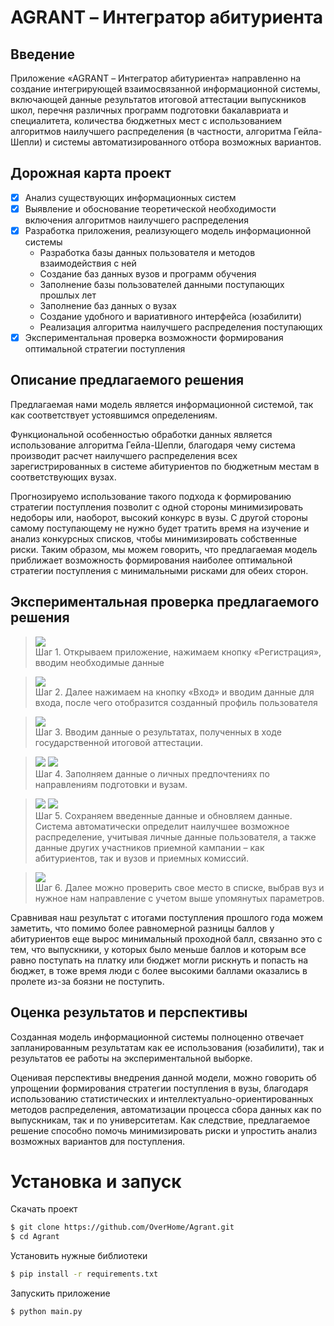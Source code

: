 # AGRANT – Интегратор абитуриента 
## Введение

Приложение «AGRANT – Интегратор абитуриента» направленно  на создание интегрирующей взаимосвязанной информационной системы, включающей данные результатов итоговой аттестации выпускников школ, перечня различных программ подготовки бакалавриата и специалитета, количества бюджетных мест с использованием алгоритмов наилучшего распределения (в частности, алгоритма Гейла-Шепли) и системы автоматизированного отбора возможных вариантов.


## Дорожная карта проект

- [X] Анализ существующих информационных систем
- [X] Выявление и обоснование теоретической необходимости включения алгоритмов наилучшего распределения
- [X] Разработка приложения, реализующего модель информационной системы
    - Разработка базы данных пользователя и методов взаимодействия с ней
    - Создание баз данных вузов и программ обучения
    - Заполнение базы пользователей данными поступающих прошлых лет
    - Заполнение баз данных о вузах
    - Создание удобного и вариативного интерфейса (юзабилити)
    - Реализация алгоритма наилучшего распределения поступающих
- [X] Экспериментальная проверка возможности формирования оптимальной стратегии поступления

## Описание предлагаемого решения 

Предлагаемая нами модель является информационной системой, так как соответствует устоявшимся определениям.  

Функциональной особенностью обработки данных является использование алгоритма Гейла-Шепли, благодаря чему система производит расчет наилучшего распределения всех зарегистрированных в системе абитуриентов по бюджетным местам в соответствующих вузах.  

Прогнозируемо использование такого подхода к формированию стратегии поступления позволит с одной стороны минимизировать недоборы или, наоборот, высокий конкурс в вузы. С другой стороны самому поступающему не нужно будет тратить время на изучение и анализ конкурсных списков, чтобы минимизировать собственные риски. Таким образом, мы можем говорить, что предлагаемая модель приближает возможность формирования наиболее оптимальной стратегии поступления с минимальными рисками для обеих сторон.


## Экспериментальная проверка предлагаемого решения

>![](https://i.ibb.co/ZhdWSvB/2022-01-26-073852.png)  
Шаг 1. Открываем приложение, нажимаем кнопку «Регистрация», вводим необходимые данные

>![](https://i.ibb.co/fqNh7b3/Screenshot-2022-01-26-07-39-23.png)  
Шаг 2. Далее нажимаем на кнопку «Вход» и вводим данные для входа, после чего отобразится созданный профиль пользователя 

>![](https://i.ibb.co/7yXKCTp/2022-01-26-074005.png)  
Шаг 3. Вводим данные о результатах, полученных в ходе государственной итоговой аттестации.

>![](https://i.ibb.co/tsFMJzz/2022-01-26-074143.png)
![](https://i.ibb.co/v3hRLzS/2022-01-26-074127.png)  
Шаг 4. Заполняем данные о личных предпочтениях по направлениям подготовки и вузам.

>![](https://i.ibb.co/JngFLCT/Screenshot-2022-01-26-07-37-50.png)
![](https://i.ibb.co/9bMzM4X/Screenshot-2022-01-26-07-42-08.png)  
Шаг 5. Сохраняем введенные данные и обновляем данные. Система автоматически определит наилучшее возможное распределение, учитывая личные данные пользователя, а также данные других участников приемной кампании – как абитуриентов, так и вузов и приемных комиссий.


>![](https://i.ibb.co/QHycXGc/2022-01-26-074243.png)  
Шаг 6. Далее можно проверить свое место в списке, выбрав вуз и нужное нам направление с учетом выше упомянутых параметров.

Сравнивая наш результат с итогами поступления прошлого года можем заметить, что помимо более равномерной разницы баллов у абитуриентов еще вырос минимальный проходной балл, связанно это с тем, что выпускники, у которых было меньше баллов и которым все равно поступать на платку или бюджет могли рискнуть и попасть на бюджет, в тоже время люди с более высокими баллами оказались в пролете из-за боязни не поступить.


## Оценка результатов и перспективы

Созданная модель информационной системы полноценно отвечает запланированным результатам как ее использования (юзабилити), так и результатов ее работы на экспериментальной выборке.  

Оценивая перспективы внедрения данной модели, можно говорить об упрощении формирования стратегии поступления в вузы, благодаря использованию статистических и интеллектуально-ориентированных методов распределения, автоматизации процесса сбора данных как по выпускникам, так и по университетам. Как следствие, предлагаемое решение способно помочь минимизировать риски и упростить анализ возможных вариантов для поступления.

# Установка и запуск

Скачать проект
```bash
$ git clone https://github.com/OverHome/Agrant.git
$ cd Agrant
```

Установить нужные библиотеки
```bash 
$ pip install -r requirements.txt
```
Запускить приложение
```bash 
$ python main.py
```

